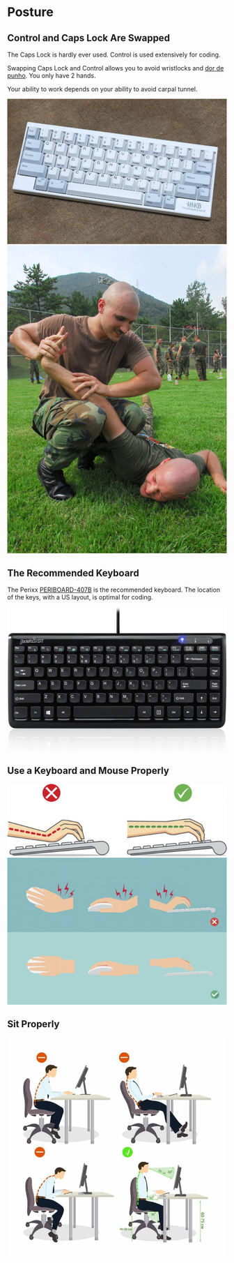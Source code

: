 # Posture

## Control and Caps Lock Are Swapped

The Caps Lock is hardly ever used. Control is used extensively for coding.

Swapping Caps Lock and Control allows you to avoid wristlocks and [dor de punho](https://en.wikipedia.org/wiki/Wristlock). You only have 2 hands.

Your ability to work depends on your ability to avoid carpal tunnel.

<!--
https://upload.wikimedia.org/wikipedia/commons/c/c1/FASTPAC_Martial_Arts_04.jpg
https://www.amazon.com/Happy-Hacking-Keyboard-Professional2-White/dp/B000EXZ0V2
-->

![](images/01.jpg)
![](images/02.jpg)

## The Recommended Keyboard

The Perixx [PERIBOARD-407B](https://smile.amazon.com/Perixx-PERIBOARD-407B-Mini-Keyboard-Dimension/dp/B0053O9ZNQ) is the recommended keyboard. The location of the keys, with a US layout, is optimal for coding.

![](images/03.jpg)

## Use a Keyboard and Mouse Properly

<!--
https://www.cmd-ltd.com/advice-centre/ergonomics/why-is-typing-ergonomics-important
-->

![](images/04.jpg)
![](images/05.jpg)

## Sit Properly

<!--
https://www.work-fit.com/blog/how-to-sit-properly-at-your-desk
-->

![](images/06.jpg)